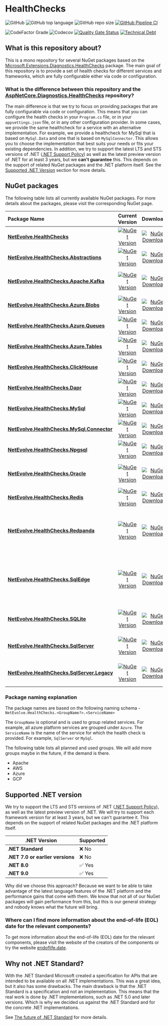# HealthChecks

![GitHub](https://img.shields.io/github/license/dailydevops/healthchecks?logo=github)
![GitHub top language](https://img.shields.io/github/languages/top/dailydevops/healthchecks?logo=github)
![GitHub repo size](https://img.shields.io/github/repo-size/dailydevops/healthchecks?logo=github)
[![GitHub Pipeline CI](https://github.com/dailydevops/healthchecks/actions/workflows/cicd.yml/badge.svg?branch=main&event=push)](https://github.com/dailydevops/healthchecks/actions/workflows/cicd.yml)

![CodeFactor Grade](https://img.shields.io/codefactor/grade/github/dailydevops/healthchecks/main?logo=codefactor)
![Codecov](https://img.shields.io/codecov/c/github/dailydevops/healthchecks?logo=codecov)
[![Quality Gate Status](https://sonarcloud.io/api/project_badges/measure?project=dailydevops_healthchecks&metric=alert_status)](https://sonarcloud.io/summary/new_code?id=dailydevops_healthchecks)
[![Technical Debt](https://sonarcloud.io/api/project_badges/measure?project=dailydevops_healthchecks&metric=sqale_index)](https://sonarcloud.io/summary/new_code?id=dailydevops_healthchecks)

## What is this repository about?
This is a mono repository for several NuGet packages based on the [Microsoft.Extensions.Diagnostics.HealthChecks](https://www.nuget.org/packages/Microsoft.Extensions.Diagnostics.HealthChecks) package. The main goal of this repository is to provide a set of health checks for different services and frameworks, which are fully configurable either via code or configuration.

### What is the difference between this repository and the [AspNetCore.Diagnostics.HealthChecks](https://github.com/Xabaril/AspNetCore.Diagnostics.HealthChecks) repository?
The main difference is that we try to focus on providing packages that are fully configurable via code or configuration. This means that you can configure the health checks in your `Program.cs` file, or in your `appsettings.json` file, or in any other configuration provider. In some cases, we provide the same healthcheck for a service with an alternative implementation. For example, we provide a healthcheck for MySql that is based on `MySql.Data` and one that is based on `MySqlConnector`. This allows you to choose the implementation that best suits your needs or fits your existing dependencies.
In addition, we try to support the latest LTS and STS versions of .NET ([.NET Support Policy](https://dotnet.microsoft.com/en-us/platform/support/policy/dotnet-core)) as well as the latest preview version of .NET for at least 3 years, but we **can't guarantee** this. This depends on the support of related NuGet packages and the .NET platform itself. See the [Supported .NET Version](#supported-net-version) section for more details.

## NuGet packages
The following table lists all currently available NuGet packages. For more details about the packages, please visit the corresponding NuGet page.

<!-- packages:start -->
| Package Name | Current Version | Downloads | Description |
|:-------------|:---------------:|:---------:|-------------|
| **[NetEvolve.HealthChecks](https://www.nuget.org/packages/NetEvolve.HealthChecks/)** | [![NuGet Version](https://img.shields.io/nuget/v/NetEvolve.HealthChecks?&logo=nuget)](https://img.shields.io/nuget/v/NetEvolve.HealthChecks?logo=nuget)| [![NuGet Downloads](https://img.shields.io/nuget/dt/NetEvolve.HealthChecks?&logo=nuget)](https://img.shields.io/nuget/v/NetEvolve.HealthChecks?logo=nuget)| Contains general application HealthChecks. |
| **[NetEvolve.HealthChecks.Abstractions](https://www.nuget.org/packages/NetEvolve.HealthChecks.Abstractions/)** | [![NuGet Version](https://img.shields.io/nuget/v/NetEvolve.HealthChecks.Abstractions?&logo=nuget)](https://img.shields.io/nuget/v/NetEvolve.HealthChecks.Abstractions?logo=nuget)| [![NuGet Downloads](https://img.shields.io/nuget/dt/NetEvolve.HealthChecks.Abstractions?&logo=nuget)](https://img.shields.io/nuget/v/NetEvolve.HealthChecks.Abstractions?logo=nuget)| Contains abstract implementations for the `NetEvolve.HealthChecks`. |
| **[NetEvolve.HealthChecks.Apache.Kafka](https://www.nuget.org/packages/NetEvolve.HealthChecks.Apache.Kafka/)** | [![NuGet Version](https://img.shields.io/nuget/v/NetEvolve.HealthChecks.Apache.Kafka?&logo=nuget)](https://img.shields.io/nuget/v/NetEvolve.HealthChecks.Apache.Kafka?logo=nuget)| [![NuGet Downloads](https://img.shields.io/nuget/dt/NetEvolve.HealthChecks.Apache.Kafka?&logo=nuget)](https://img.shields.io/nuget/v/NetEvolve.HealthChecks.Apache.Kafka?logo=nuget)| Contains HealthChecks for Apache Kafka, based on the NuGet package `Confluent.Kafka`. |
| **[NetEvolve.HealthChecks.Azure.Blobs](https://www.nuget.org/packages/NetEvolve.HealthChecks.Azure.Blobs/)** | [![NuGet Version](https://img.shields.io/nuget/v/NetEvolve.HealthChecks.Azure.Blobs?&logo=nuget)](https://img.shields.io/nuget/v/NetEvolve.HealthChecks.Azure.Blobs?logo=nuget)| [![NuGet Downloads](https://img.shields.io/nuget/dt/NetEvolve.HealthChecks.Azure.Blobs?&logo=nuget)](https://img.shields.io/nuget/v/NetEvolve.HealthChecks.Azure.Blobs?logo=nuget)| Contains HealthChecks for Azure Blob Storage. |
| **[NetEvolve.HealthChecks.Azure.Queues](https://www.nuget.org/packages/NetEvolve.HealthChecks.Azure.Queues/)** | [![NuGet Version](https://img.shields.io/nuget/v/NetEvolve.HealthChecks.Azure.Queues?&logo=nuget)](https://img.shields.io/nuget/v/NetEvolve.HealthChecks.Azure.Queues?logo=nuget)| [![NuGet Downloads](https://img.shields.io/nuget/dt/NetEvolve.HealthChecks.Azure.Queues?&logo=nuget)](https://img.shields.io/nuget/v/NetEvolve.HealthChecks.Azure.Queues?logo=nuget)| Contains HealthChecks for Azure Queue Storage. |
| **[NetEvolve.HealthChecks.Azure.Tables](https://www.nuget.org/packages/NetEvolve.HealthChecks.Azure.Tables/)** | [![NuGet Version](https://img.shields.io/nuget/v/NetEvolve.HealthChecks.Azure.Tables?&logo=nuget)](https://img.shields.io/nuget/v/NetEvolve.HealthChecks.Azure.Tables?logo=nuget)| [![NuGet Downloads](https://img.shields.io/nuget/dt/NetEvolve.HealthChecks.Azure.Tables?&logo=nuget)](https://img.shields.io/nuget/v/NetEvolve.HealthChecks.Azure.Tables?logo=nuget)| Contains HealthChecks for Azure Table Storage. |
| **[NetEvolve.HealthChecks.ClickHouse](https://www.nuget.org/packages/NetEvolve.HealthChecks.ClickHouse/)** | [![NuGet Version](https://img.shields.io/nuget/v/NetEvolve.HealthChecks.ClickHouse?&logo=nuget)](https://img.shields.io/nuget/v/NetEvolve.HealthChecks.ClickHouse?logo=nuget)| [![NuGet Downloads](https://img.shields.io/nuget/dt/NetEvolve.HealthChecks.ClickHouse?&logo=nuget)](https://img.shields.io/nuget/v/NetEvolve.HealthChecks.ClickHouse?logo=nuget)| Contains HealthChecks for ClickHouse, based on the nuget package `ClickHouse.Client`. |
| **[NetEvolve.HealthChecks.Dapr](https://www.nuget.org/packages/NetEvolve.HealthChecks.Dapr/)** | [![NuGet Version](https://img.shields.io/nuget/v/NetEvolve.HealthChecks.Dapr?&logo=nuget)](https://img.shields.io/nuget/v/NetEvolve.HealthChecks.Dapr?logo=nuget)| [![NuGet Downloads](https://img.shields.io/nuget/dt/NetEvolve.HealthChecks.Dapr?&logo=nuget)](https://img.shields.io/nuget/v/NetEvolve.HealthChecks.Dapr?logo=nuget)| Contains HealthChecks for Dapr, based on the nuget package `Dapr.Client`. |
| **[NetEvolve.HealthChecks.MySql](https://www.nuget.org/packages/NetEvolve.HealthChecks.MySql/)** | [![NuGet Version](https://img.shields.io/nuget/v/NetEvolve.HealthChecks.MySql?&logo=nuget)](https://img.shields.io/nuget/v/NetEvolve.HealthChecks.MySql?logo=nuget)| [![NuGet Downloads](https://img.shields.io/nuget/dt/NetEvolve.HealthChecks.MySql?&logo=nuget)](https://img.shields.io/nuget/v/NetEvolve.HealthChecks.MySql?logo=nuget)| Contains HealthChecks for MySql, based on the nuget package `MySql.Data`. |
| **[NetEvolve.HealthChecks.MySql.Connector](https://www.nuget.org/packages/NetEvolve.HealthChecks.MySql.Connector/)** | [![NuGet Version](https://img.shields.io/nuget/v/NetEvolve.HealthChecks.MySql.Connector?&logo=nuget)](https://img.shields.io/nuget/v/NetEvolve.HealthChecks.MySql.Connector?logo=nuget)| [![NuGet Downloads](https://img.shields.io/nuget/dt/NetEvolve.HealthChecks.MySql.Connector?&logo=nuget)](https://img.shields.io/nuget/v/NetEvolve.HealthChecks.MySql.Connector?logo=nuget)| Contains HealthChecks for MySql, based on the nuget package `MySqlConnector`. |
| **[NetEvolve.HealthChecks.Npgsql](https://www.nuget.org/packages/NetEvolve.HealthChecks.Npgsql/)** | [![NuGet Version](https://img.shields.io/nuget/v/NetEvolve.HealthChecks.Npgsql?&logo=nuget)](https://img.shields.io/nuget/v/NetEvolve.HealthChecks.Npgsql?logo=nuget)| [![NuGet Downloads](https://img.shields.io/nuget/dt/NetEvolve.HealthChecks.Npgsql?&logo=nuget)](https://img.shields.io/nuget/v/NetEvolve.HealthChecks.Npgsql?logo=nuget)| Contains HealthChecks for PostgreSQL, based on the nuget package `Npgsql`. |
| **[NetEvolve.HealthChecks.Oracle](https://www.nuget.org/packages/NetEvolve.HealthChecks.Oracle/)** | [![NuGet Version](https://img.shields.io/nuget/v/NetEvolve.HealthChecks.Oracle?&logo=nuget)](https://img.shields.io/nuget/v/NetEvolve.HealthChecks.Oracle?logo=nuget)| [![NuGet Downloads](https://img.shields.io/nuget/dt/NetEvolve.HealthChecks.Oracle?&logo=nuget)](https://img.shields.io/nuget/v/NetEvolve.HealthChecks.Oracle?logo=nuget)| Contains HealthChecks for Oracle Databases, based on the nuget package `Oracle.ManagedDataAccess.Core`. |
| **[NetEvolve.HealthChecks.Redis](https://www.nuget.org/packages/NetEvolve.HealthChecks.Redis/)** | [![NuGet Version](https://img.shields.io/nuget/v/NetEvolve.HealthChecks.Redis?&logo=nuget)](https://img.shields.io/nuget/v/NetEvolve.HealthChecks.Redis?logo=nuget)| [![NuGet Downloads](https://img.shields.io/nuget/dt/NetEvolve.HealthChecks.Redis?&logo=nuget)](https://img.shields.io/nuget/v/NetEvolve.HealthChecks.Redis?logo=nuget)| Contains HealthChecks for Redis, based on the NuGet package `StackExchange.Redis`. |
| **[NetEvolve.HealthChecks.Redpanda](https://www.nuget.org/packages/NetEvolve.HealthChecks.Redpanda/)** | [![NuGet Version](https://img.shields.io/nuget/v/NetEvolve.HealthChecks.Redpanda?&logo=nuget)](https://img.shields.io/nuget/v/NetEvolve.HealthChecks.Redpanda?logo=nuget)| [![NuGet Downloads](https://img.shields.io/nuget/dt/NetEvolve.HealthChecks.Redpanda?&logo=nuget)](https://img.shields.io/nuget/v/NetEvolve.HealthChecks.Redpanda?logo=nuget)| Contains HealthChecks for Redpanda, based on the NuGet package `Confluent.Kafka`. This is a temporary measure; if a dedicated Redpanda client is provided in the future, we will use it immediately. |
| **[NetEvolve.HealthChecks.SqlEdge](https://www.nuget.org/packages/NetEvolve.HealthChecks.SqlEdge/)** | [![NuGet Version](https://img.shields.io/nuget/v/NetEvolve.HealthChecks.SqlEdge?&logo=nuget)](https://img.shields.io/nuget/v/NetEvolve.HealthChecks.SqlEdge?logo=nuget)| [![NuGet Downloads](https://img.shields.io/nuget/dt/NetEvolve.HealthChecks.SqlEdge?&logo=nuget)](https://img.shields.io/nuget/v/NetEvolve.HealthChecks.SqlEdge?logo=nuget)|❌ **DEPRECATED**: This package is no longer supported and developed due to lack of support. <br/> Contains HealthChecks for SqlEdge, based on the nuget package `Microsoft.Data.SqlClient`. |
| **[NetEvolve.HealthChecks.SQLite](https://www.nuget.org/packages/NetEvolve.HealthChecks.SQLite/)** | [![NuGet Version](https://img.shields.io/nuget/v/NetEvolve.HealthChecks.SQLite?&logo=nuget)](https://img.shields.io/nuget/v/NetEvolve.HealthChecks.SQLite?logo=nuget)| [![NuGet Downloads](https://img.shields.io/nuget/dt/NetEvolve.HealthChecks.SQLite?&logo=nuget)](https://img.shields.io/nuget/v/NetEvolve.HealthChecks.SQLite?logo=nuget)| Contains HealthChecks for SQLite, based on the nuget package `Microsoft.Data.Sqlite`. |
| **[NetEvolve.HealthChecks.SqlServer](https://www.nuget.org/packages/NetEvolve.HealthChecks.SqlServer/)** | [![NuGet Version](https://img.shields.io/nuget/v/NetEvolve.HealthChecks.SqlServer?&logo=nuget)](https://img.shields.io/nuget/v/NetEvolve.HealthChecks.SqlServer?logo=nuget)| [![NuGet Downloads](https://img.shields.io/nuget/dt/NetEvolve.HealthChecks.SqlServer?&logo=nuget)](https://img.shields.io/nuget/v/NetEvolve.HealthChecks.SqlServer?logo=nuget)| Contains HealthChecks for Microsoft SqlServer, based on the nuget package `Microsoft.Data.SqlClient`. |
| **[NetEvolve.HealthChecks.SqlServer.Legacy](https://www.nuget.org/packages/NetEvolve.HealthChecks.SqlServer.Legacy/)** | [![NuGet Version](https://img.shields.io/nuget/v/NetEvolve.HealthChecks.SqlServer.Legacy?&logo=nuget)](https://img.shields.io/nuget/v/NetEvolve.HealthChecks.SqlServer.Legacy?logo=nuget)| [![NuGet Downloads](https://img.shields.io/nuget/dt/NetEvolve.HealthChecks.SqlServer.Legacy?&logo=nuget)](https://img.shields.io/nuget/v/NetEvolve.HealthChecks.SqlServer.Legacy?logo=nuget)| Contains HealthChecks for Microsoft SqlServer, based on the nuget package `System.Data.SqlClient`. |
<!-- packages:end -->

### Package naming explanation
The package names are based on the following naming schema - `NetEvolve.HealthChecks.<GroupName?>.<ServiceName>`

The `GroupName` is optional and is used to group related services. For example, all azure platform services are grouped under `Azure`. The `ServiceName` is the name of the service for which the health check is provided. For example, `SqlServer` or `MySql`.

The following table lists all planned and used groups. We will add more groups maybe in the future, if the demand is there.
- Apache
- AWS
- Azure
- GCP

## Supported .NET version
We try to support the LTS and STS versions of .NET ([.NET Support Policy](https://dotnet.microsoft.com/en-us/platform/support/policy/dotnet-core)), as well as the latest preview version of .NET. We will try to support each framework version for at least 3 years, but we can't guarantee it. This depends on the support of related NuGet packages and the .NET platform itself.

| .NET Version                     | Supported                                               |
|----------------------------------|:--------------------------------------------------------|
| **.NET Standard**                | :x: No                                                  |
| **.NET 7.0 or earlier versions** | :x: No                                                  |
| **.NET 8.0**                     | :white_check_mark: Yes                                  |
| **.NET 9.0**                     | :white_check_mark: Yes                                  |

Why did we choose this approach? Because we want to be able to take advantage of the latest language features of the .NET platform and the performance gains that come with them. We know that not all of our NuGet packages will gain performance from this, but this is our general strategy and nobody knows what the future will bring.

### Where can I find more information about the end-of-life (EOL) date for the relevant components?
To get more information about the end-of-life (EOL) date for the relevant components, please visit the website of the creators of the components or try the website [endoflife.date](https://endoflife.date/).

## Why not .NET Standard?
With the .NET Standard Microsoft created a specification for APIs that are intended to be available on all .NET implementations. This was a great idea, but it also has some drawbacks. The main drawback is that the .NET Standard is a specification and not an implementation. This means that the real work is done by .NET implementations, such as .NET 5.0 and later versions. Which is why we decided us against the .NET Standard and for the concrete .NET implementations.

See [The future of .NET Standard](https://devblogs.microsoft.com/dotnet/the-future-of-net-standard/) for more details.
